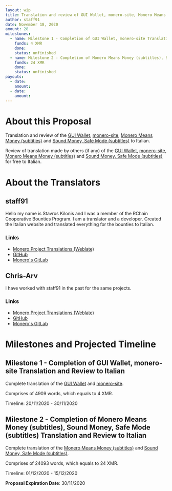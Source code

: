 ```yaml
---
layout: wip
title: Translation and review of GUI Wallet, monero-site, Monero Means Money (subtitles) and Sound Money, Safe Mode (subtitles) to Italian.
author: staff91
date: November 18, 2020
amount: 28
milestones:
  - name: Milestone 1 - Completion of GUI Wallet, monero-site Translation and review to Italian
    funds: 4 XMR
    done: 
    status: unfinished
  - name: Milestone 2 - Completion of Monero Means Money (subtitles), Sound Money, Safe Mode (subtitles) Translation and review to Italian
    funds: 24 XMR
    done:
    status: unfinished
payouts:
  - date:
    amount:
  - date:
    amount:
---
```


# About this Proposal

Translation and review of the [GUI Wallet](https://translate.getmonero.org/projects/monero/gui-wallet/), [monero-site](https://translate.getmonero.org/projects/getmonero/monero-site/), [Monero Means Money (subtitles)](https://translate.getmonero.org/projects/community/monero-means-money/) and [Sound Money, Safe Mode (subtitles)](https://translate.getmonero.org/projects/community/sound-money-safe-mode-subtitles/) to Italian.

Review of translation made by others (if any) of the [GUI Wallet](https://translate.getmonero.org/projects/monero/gui-wallet/), [monero-site](https://translate.getmonero.org/projects/getmonero/monero-site/), [Monero Means Money (subtitles)](https://translate.getmonero.org/projects/community/monero-means-money/) and [Sound Money, Safe Mode (subtitles)](https://translate.getmonero.org/projects/community/sound-money-safe-mode-subtitles/) for free to Italian.

# About the Translators

## staff91
  
  Hello my name is Stavros Kilonis and I was a member of the RChain Cooperative Bounties Program. I am a translator and a developer. Created the Italian website and translated everything for the bounties to Italian.

### Links

- [Monero Project Translations (Weblate)](https://translate.getmonero.org/user/staff91/)
- [GitHub](https://github.com/staff91)
- [Monero's GitLab](https://repo.getmonero.org/staff91)

## Chris-Arv  
  
  I have worked with staff91 in the past for the same projects.

### Links

- [Monero Project Translations (Weblate)](https://translate.getmonero.org/user/Chris-Arv/)
- [GitHub](https://github.com/Chris-Arv)
- [Monero's GitLab](https://repo.getmonero.org/Chris-Arv)


# Milestones and Projected Timeline

## Milestone 1 - Completion of GUI Wallet, monero-site Translation and Review to Italian

Complete translation of the [GUI Wallet](https://translate.getmonero.org/projects/monero/gui-wallet/) and [monero-site](https://translate.getmonero.org/projects/getmonero/monero-site/).

Comprises of 4909 words, which equals to 4 XMR.

Timeline: 20/11/2020 - 30/11/2020

## Milestone 2 - Completion of Monero Means Money (subtitles), Sound Money, Safe Mode (subtitles) Translation and Review to Italian

Complete translation of the [Monero Means Money (subtitles)](https://translate.getmonero.org/projects/community/monero-means-money/) and [Sound Money, Safe Mode (subtitles)](https://translate.getmonero.org/projects/community/sound-money-safe-mode-subtitles/).

Comprises of 24093 words, which equals to 24 XMR.

Timeline: 01/12/2020 - 15/12/2020

**Proposal Expiration Date**: 30/11/2020